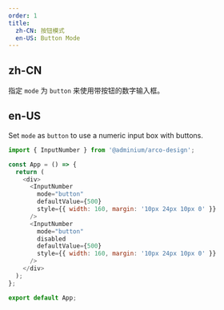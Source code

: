 ```yaml
---
order: 1
title:
  zh-CN: 按钮模式
  en-US: Button Mode
---
```


## zh-CN

指定 `mode` 为 `button` 来使用带按钮的数字输入框。

## en-US

Set `mode` as `button` to use a numeric input box with buttons.

```js
import { InputNumber } from '@adminium/arco-design';

const App = () => {
  return (
    <div>
      <InputNumber
        mode="button"
        defaultValue={500}
        style={{ width: 160, margin: '10px 24px 10px 0' }}
      />
      <InputNumber
        mode="button"
        disabled
        defaultValue={500}
        style={{ width: 160, margin: '10px 24px 10px 0' }}
      />
    </div>
  );
};

export default App;
```
